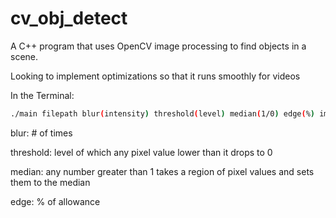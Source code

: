 # cv_obj_detect

A C++ program that uses OpenCV image processing to find objects in a scene.

Looking to implement optimizations so that it runs smoothly for videos

In the Terminal:
```bash
./main filepath blur(intensity) threshold(level) median(1/0) edge(%) image-return
```
blur: # of times

threshold: level of which any pixel value lower than it drops to 0

median: any number greater than 1 takes a region of pixel values and sets them to the median

edge: % of allowance
